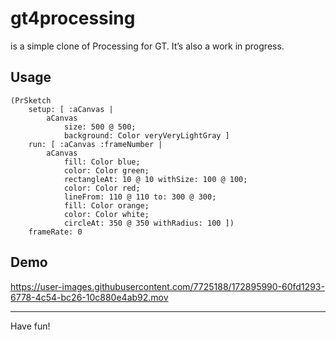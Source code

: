 # gt4processing

is a simple clone of Processing for GT. It’s also a work in progress.

## Usage

```smalltalk
(PrSketch
	setup: [ :aCanvas | 
		aCanvas
			size: 500 @ 500;
			background: Color veryVeryLightGray ]
	run: [ :aCanvas :frameNumber | 
		aCanvas
			fill: Color blue;
			color: Color green;
			rectangleAt: 10 @ 10 withSize: 100 @ 100;
			color: Color red;
			lineFrom: 110 @ 110 to: 300 @ 300;
			fill: Color orange;
			color: Color white;
			circleAt: 350 @ 350 withRadius: 100 ])
	frameRate: 0
```

## Demo

https://user-images.githubusercontent.com/7725188/172895990-60fd1293-6778-4c54-bc26-10c880e4ab92.mov

<hr/>

Have fun!
